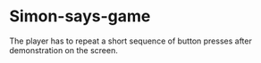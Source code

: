 # Simon-says-game
The player has to repeat a short sequence of button presses after demonstration on the screen.
